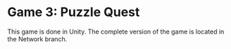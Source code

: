 # Game 3: Puzzle Quest 

This game is done in Unity. The complete version of the game is located in the Network branch.
